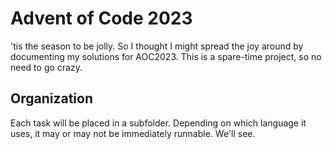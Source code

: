 # Advent of Code 2023

'tis the season to be jolly. So I thought I might spread the joy around by documenting my solutions for AOC2023. This is a spare-time project, so no need to go crazy.

## Organization

Each task will be placed in a subfolder. Depending on which language it uses, it may or may not be immediately runnable. We'll see.

